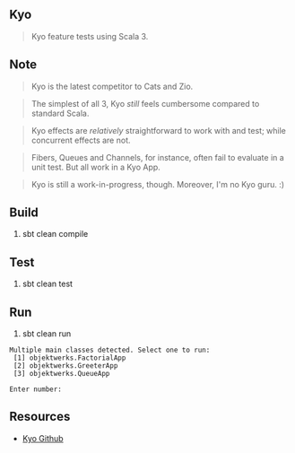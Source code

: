 Kyo
---
>Kyo feature tests using Scala 3.

Note
----
>Kyo is the latest competitor to Cats and Zio.

>The simplest of all 3, Kyo *still* feels cumbersome compared to standard Scala.

>Kyo effects are *relatively* straightforward to work with and test; while concurrent effects are not.

>Fibers, Queues and Channels, for instance, often fail to evaluate in a unit test. But all work in a Kyo App.

>Kyo is still a work-in-progress, though. Moreover, I'm no Kyo guru. :)

Build
-----
1. sbt clean compile

Test
----
1. sbt clean test

Run
---
1. sbt clean run
```
Multiple main classes detected. Select one to run:
 [1] objektwerks.FactorialApp
 [2] objektwerks.GreeterApp
 [3] objektwerks.QueueApp

Enter number: 
```

Resources
---------
* [Kyo Github](https://github.com/getkyo/kyo#)